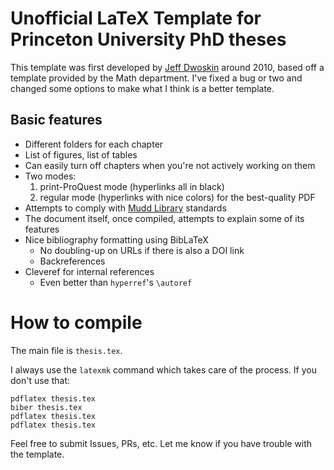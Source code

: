 # Unofficial LaTeX Template for Princeton University PhD theses

This template was first developed by [Jeff Dwoskin](https://www.jeffdwoskin.com/) around 2010,
based off a template provided by the Math department.
I've fixed a bug or two and changed some options to make what I think is a better template.

## Basic features
* Different folders for each chapter
* List of figures, list of tables
* Can easily turn off chapters when you're not actively working on them
* Two modes:
  1. print-ProQuest mode (hyperlinks all in black)
  2. regular mode (hyperlinks with nice colors) for the best-quality PDF
* Attempts to comply with [Mudd Library](https://library.princeton.edu/special-collections/policies/masters-theses-and-phd-dissertations-submission-guidelines) standards
* The document itself, once compiled, attempts to explain some of its features
* Nice bibliography formatting using BibLaTeX
  * No doubling-up on URLs if there is also a DOI link
  * Backreferences
* Cleveref for internal references
  * Even better than `hyperref`'s `\autoref`

# How to compile
The main file is `thesis.tex`.

I always use the `latexmk` command which takes care of the process. If you don't use that:

```
pdflatex thesis.tex
biber thesis.tex
pdflatex thesis.tex
pdflatex thesis.tex
```

Feel free to submit Issues, PRs, etc. Let me know if you have trouble with the template.
